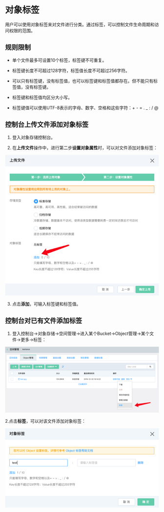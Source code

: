 # 对象标签

用户可以使用对象标签来对文件进行分类。通过标签，可以控制文件生命周期和访问权限的范围。

## 规则限制

* 单个文件最多可设置10个标签，标签键不可重复。

* 标签键长度不可超过128字符，标签值长度不可超过256字符。

* 可以只有标签键，没有标签值，也可以标签键和标签值都存在。但不能只有标签值，没有标签键。

* 标签键和标签值均区分大小写。

* 标签键值可以使用UTF-8表示的字母、数字、空格和这些字符：+ - = . _ : / @

## 控制台上传文件添加对象标签

1. 登入对象存储控制台。

2. 在**上传文件**操作中，进行第二步**设置对象属性**时，可以对文件添加对象标签：

![上传文件添加标签](../../../../../image/Object-Storage-Service/OSS-186.png)

3. 点击**添加**，可输入标签键和标签值。

## 控制台对已有文件添加标签

1. 登入控制台->对象存储->空间管理->进入某个Bucket->Object管理->某个文件->更多->标签：

![找到对象标签](../../../../../image/Object-Storage-Service/OSS-187.png)

2.点击**标签**，可以对该文件添加对象标签：

![对象标签](../../../../../image/Object-Storage-Service/OSS-188.png)
